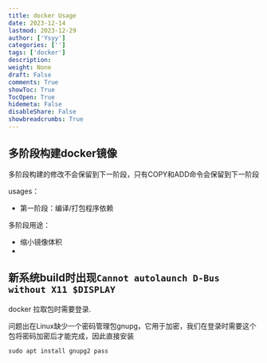 ```yaml
---
title: docker Usage
date: 2023-12-14
lastmod: 2023-12-29
author: ['Ysyy']
categories: ['']
tags: ['docker']
description: 
weight: None
draft: False
comments: True
showToc: True
TocOpen: True
hidemeta: False
disableShare: False
showbreadcrumbs: True
---
```

## 多阶段构建docker镜像

多阶段构建的修改不会保留到下一阶段，只有COPY和ADD命令会保留到下一阶段

usages：

- 第一阶段：编译/打包程序依赖

多阶段用途：

- 缩小镜像体积
-

## 新系统build时出现`Cannot autolaunch D-Bus without X11 $DISPLAY`

docker 拉取包时需要登录.

问题出在Linux缺少一个密码管理包gnupg，它用于加密，我们在登录时需要这个包将密码加密后才能完成，因此直接安装

```shell
sudo apt install gnupg2 pass
```